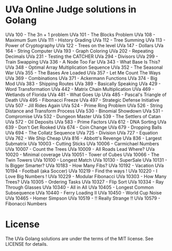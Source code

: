 UVa Online Judge solutions in Golang
==

UVa 100 - The 3n + 1 problem
UVa 101 - The Blocks Problem
UVa 108 - Maximum Sum
UVa 111 - History Grading
UVa 112 - Tree Summing
UVa 113 - Power of Cryptography
UVa 122 - Trees on the level
UVa 147 - Dollars
UVa 164 - String Computer
UVa 193 - Graph Coloring
UVa 202 - Repeating Decimals
UVa 231 - Testing the CATCHER
UVa 294 - Divisors
UVa 299 - Train Swapping
UVa 336 - A Node Too Far
UVa 343 - What Base Is This?
UVa 348 - Optimal Array Multiplication Sequence
UVa 352 - The Seasonal War
UVa 355 - The Bases Are Loaded
UVa 357 - Let Me Count The Ways
UVa 369 - Combinations
UVa 371 - Ackermann Functions
UVa 374 - Big Mod
UVa 383 - Shipping Routes
UVa 389 - Basically Speaking
UVa 429 - Word Transformation
UVa 442 - Matrix Chain Multiplication
UVa 469 - Wetlands of Florida
UVa 481 - What Goes Up
UVa 485 - Pascal's Triangle of Death
UVa 495 - Fibonacci Freeze
UVa 497 - Strategic Defense Initiative
UVa 507 - Jill Rides Again
UVa 524 - Prime Ring Problem
UVa 526 - String Distance and Transform Process
UVa 530 - Binomial Showdown
UVa 531 - Compromise
UVa 532 - Dungeon Master
UVa 539 - The Settlers of Catan
UVa 572 - Oil Deposits
UVa 583 - Prime Factors
UVa 612 - DNA Sorting
UVa 639 - Don't Get Rooked
UVa 674 - Coin Change
UVa 679 - Dropping Balls
UVa 694 - The Collatz Sequence
UVa 725 - Division
UVa 727 - Equation
UVa 762 - We Ship Cheap
UVa 816 - Abbott's Revenge
UVa 836 - Largest Submatrix
UVa 10003 - Cutting Sticks
UVa 10006 - Carmichael Numbers
UVa 10007 - Count the Trees
UVa 10009 - All Roads Lead Where?
UVa 10020 - Minimal coverage
UVa 10051 - Tower of Cubes
UVa 10066 - The Twin Towers
UVa 10100 - Longest Match
UVa 10130 - SuperSale
UVa 10131 - Is Bigger Smarter?
UVa 10183 - How Many Fibs?
UVa 10192 - Vacation
UVa 10194 - Football (aka Soccer)
UVa 10219 - Find the ways !
UVa 10220 - I Love Big Numbers !
UVa 10229 - Modular Fibonacci
UVa 10303 - How Many Trees?
UVa 10305 - Ordering Tasks
UVa 10327 - Flip Sort
UVa 10334 - Ray Through Glasses
UVa 10340 - All in All
UVa 10405 - Longest Common Subsequence
UVa 10440 - Ferry Loading II
UVa 10450 - World Cup Noise
UVa 10465 - Homer Simpson
UVa 10519 - !! Really Strange !!
UVa 10579 - Fibonacci Numbers

License
==
The UVa Golang solutions are under the terms of the MIT license. See LICENSE for details.
